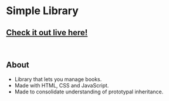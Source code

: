 # Simple Library

## [Check it out live here!](https://biscuitlegs.github.io/simple-library/)

<br>

## About
* Library that lets you manage books.
* Made with HTML, CSS and JavaScript.
* Made to consolidate understanding of prototypal inheritance.